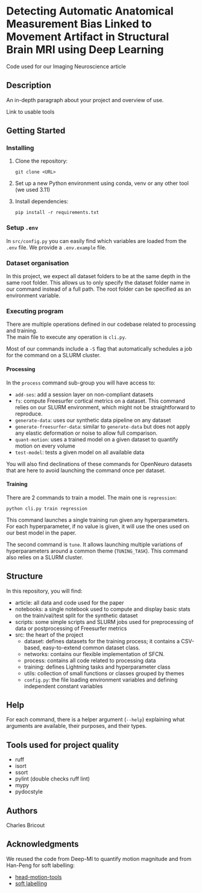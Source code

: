 # Detecting Automatic Anatomical Measurement Bias Linked to Movement Artifact in Structural Brain MRI using Deep Learning

Code used for our Imaging Neuroscience article

## Description

An in-depth paragraph about your project and overview of use.

Link to usable tools

## Getting Started

### Installing

1. Clone the repository:

    ```git clone <URL>```

2. Set up a new Python environment using conda, venv or any other tool (we used 3.11)  
3. Install dependencies:

    ```pip install -r requirements.txt```

### Setup `.env`

In `src/config.py` you can easily find which variables are loaded from the `.env` file. We provide a `.env.example` file.

### Dataset organisation

In this project, we expect all dataset folders to be at the same depth in the same root folder. This allows us to only specify the dataset folder name in our command instead of a full path. The root folder can be specified as an environment variable.

### Executing program

There are multiple operations defined in our codebase related to processing and training.  
The main file to execute any operation is `cli.py`.

Most of our commands include a `-S` flag that automatically schedules a job for the command on a SLURM cluster.  

#### Processing

In the `process` command sub-group you will have access to:
- `add-ses`: add a session layer on non-compliant datasets
- `fs`: compute Freesurfer cortical metrics on a dataset. This command relies on our SLURM environment, which might not be straightforward to reproduce.
- `generate-data`: uses our synthetic data pipeline on any dataset
- `generate-freesurfer-data`: similar to `generate-data` but does not apply any elastic deformation or noise to allow full comparison.
- `quant-motion`: uses a trained model on a given dataset to quantify motion on every volume
- `test-model`: tests a given model on all available data

You will also find declinations of these commands for OpenNeuro datasets that are here to avoid launching the command once per dataset.

#### Training

There are 2 commands to train a model. The main one is `regression`:

```
python cli.py train regression
```
This command launches a single training run given any hyperparameters. For each hyperparameter, if no value is given, it will use the ones used on our best model in the paper.

The second command is `tune`. It allows launching multiple variations of hyperparameters around a common theme (`TUNING_TASK`). This command also relies on a SLURM cluster.

## Structure

In this repository, you will find:

- article: all data and code used for the paper
- notebooks: a single notebook used to compute and display basic stats on the train/val/test split for the synthetic dataset
- scripts: some simple scripts and SLURM jobs used for preprocessing of data or postprocessing of Freesurfer metrics
- src: the heart of the project  
    - dataset: defines datasets for the training process; it contains a CSV-based, easy-to-extend common dataset class.  
    - networks: contains our flexible implementation of SFCN.  
    - process: contains all code related to processing data  
    - training: defines Lightning tasks and hyperparameter class  
    - utils: collection of small functions or classes grouped by themes  
    - `config.py`: the file loading environment variables and defining independent constant variables

## Help

For each command, there is a helper argument (`--help`) explaining what arguments are available, their purposes, and their types.

## Tools used for project quality
- ruff  
- isort  
- ssort  
- pylint (double checks ruff lint)  
- mypy  
- pydocstyle  

## Authors

Charles Bricout

## Acknowledgments

We reused the code from Deep-MI to quantify motion magnitude and from Han-Peng for soft labelling:
* [head-motion-tools](https://github.com/Deep-MI/head-motion-tools/tree/main)
* [soft labelling](https://github.com/ha-ha-ha-han/UKBiobank_deep_pretrain/tree/master)
